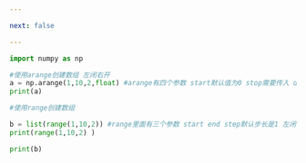 ```yaml
---

next: false

---
```




<BlogInfo id="573"/>

```python
import numpy as np

#使用arange创建数组 左闭右开
a = np.arange(1,10,2,float) #arange有四个参数 start默认值为0 stop需要传入 dtype默认为用户输入的类型 step默认为1
print(a)

#使用range创建数组

b = list(range(1,10,2)) #range里面有三个参数 start end step默认步长是1 左闭右开
print(range(1,10,2) )

print(b)

```



<ActionBox />
